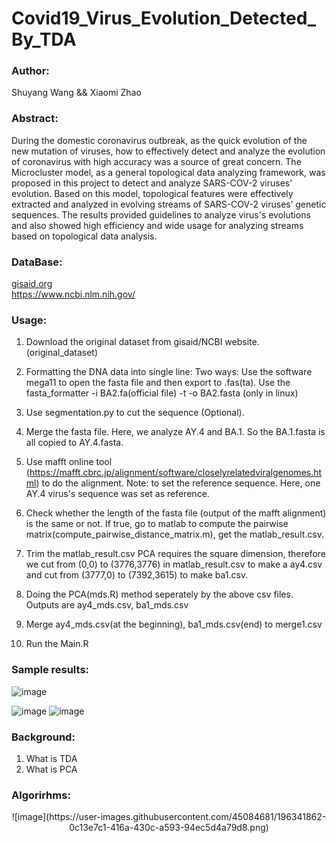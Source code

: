 # Covid19_Virus_Evolution_Detected_By_TDA

### Author:  
Shuyang Wang && Xiaomi Zhao  

### Abstract:  
During the domestic coronavirus outbreak, as the quick evolution of the new mutation of viruses, how to effectively detect and analyze the evolution of coronavirus with high accuracy was a source of great concern. The Microcluster model, as a general topological data analyzing framework, was proposed in this project to detect and analyze SARS-COV-2 viruses’ evolution. Based on this model, topological features were effectively extracted and analyzed in evolving streams of SARS-COV-2 viruses’ genetic sequences. The results provided guidelines to analyze virus's evolutions and also showed high efficiency and wide usage for analyzing streams based on topological data analysis. 

### DataBase:  
[gisaid.org](https://www.gisaid.org)  
https://www.ncbi.nlm.nih.gov/  

### Usage:  

1. Download the original dataset from gisaid/NCBI website.(original_dataset)
2. Formatting the DNA data into single line:
  Two ways:
	Use the software mega11 to open the fasta file and then export to .fas(ta).
	Use the fasta_formatter -i BA2.fa(official file) -t -o BA2.fasta (only in linux)

3. Use segmentation.py to cut the sequence (Optional).

4. Merge the fasta file. Here, we analyze AY.4 and BA.1. So the BA.1.fasta is all copied to AY.4.fasta.

5. Use mafft online tool (https://mafft.cbrc.jp/alignment/software/closelyrelatedviralgenomes.html) to do the alignment.
    	Note: to set the reference sequence. Here, one AY.4 virus's sequence was set as reference. 

6. Check whether the length of the fasta file (output of the mafft alignment) is the same or not. If true, go to matlab to compute the pairwise matrix(compute_pairwise_distance_matrix.m), get the matlab_result.csv.

7. Trim the matlab_result.csv
   PCA requires the square dimension, therefore we cut from (0,0) to (3776,3776) in matlab_result.csv to make a ay4.csv and cut from (3777,0) to (7392,3615) to make ba1.csv.

8. Doing the PCA(mds.R) method seperately by the above csv files. Outputs are ay4_mds.csv, ba1_mds.csv

9. Merge ay4_mds.csv(at the beginning), ba1_mds.csv(end) to merge1.csv

10. Run the Main.R

### Sample results:  

![image](https://user-images.githubusercontent.com/45084681/186265560-7d9204d3-dd59-4580-a2df-5910847f5a73.png)

![image](https://user-images.githubusercontent.com/45084681/186264748-8994504f-2984-45a8-add9-2dd905394f96.png)
![image](https://user-images.githubusercontent.com/45084681/186265030-32a974d6-5c00-4c84-8c08-93c5155f9113.png)



### Background:

1. What is TDA
2. What is PCA

### Algorirhms:

<div align=center>
![image](https://user-images.githubusercontent.com/45084681/196341862-0c13e7c1-416a-430c-a593-94ec5d4a79d8.png)
</div>

